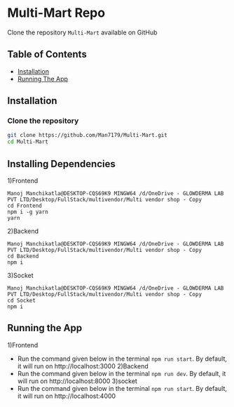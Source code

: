 # Multi-Mart Repo

Clone the repository `Multi-Mart` available on GitHub

## Table of Contents
- [Installation](#installation)
- [Running The App](#running-the-app)

## Installation
### Clone the repository

```bash
git clone https://github.com/Man7179/Multi-Mart.git
cd Multi-Mart
```

## Installing Dependencies
1)Frontend
```
Manoj Manchikatla@DESKTOP-CQS69K9 MINGW64 /d/OneDrive - GLOWDERMA LAB PVT LTD/Desktop/FullStack/multivendor/Multi vendor shop - Copy
cd Frontend
npm i -g yarn
yarn
```

2)Backend
```
Manoj Manchikatla@DESKTOP-CQS69K9 MINGW64 /d/OneDrive - GLOWDERMA LAB PVT LTD/Desktop/FullStack/multivendor/Multi vendor shop - Copy
cd Backend
npm i
```

3)Socket
```
Manoj Manchikatla@DESKTOP-CQS69K9 MINGW64 /d/OneDrive - GLOWDERMA LAB PVT LTD/Desktop/FullStack/multivendor/Multi vendor shop - Copy
cd Socket
npm i
```

## Running the App
1)Frontend
- Run the command given below in the terminal `npm run start`. By default, it will run on http://localhost:3000
2)Backend
- Run the command given below in the terminal `npm run dev`. By default, it will run on http://localhost:8000
3)socket
- Run the command given below in the terminal `npm run start`. By default, it will run on http://localhost:4000
  
